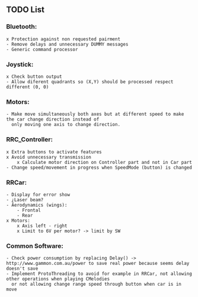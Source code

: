 ## TODO List

### Bluetooth:
	x Protection against non requested pairment
	- Remove delays and unnecessary DUMMY messages
	- Generic command processor
	
### Joystick:
	x Check button output
	- Allow diferent quadrants so (X,Y) should be processed respect different (0, 0)

### Motors:
	- Make move simultaneously both axes but at different speed to make the car change direction instead of
	  only moving one axis to change direction.

### RRC_Controller:
	x Extra buttons to activate features
	x Avoid unnecessary transmission
		x Calculate motor direction on Controller part and not in Car part
	- Change speed/movement in progress when SpeedMode (button) is changed

### RRCar:
	- Display for error show
	- ¿Laser beam?
	- Aerodynamics (wings):
		- Frontal
		- Rear
	x Motors:
		x Axis left - right
		x Limit to 6V per motor? -> limit by SW

### Common Software:
	- Check power consumption by replacing Delay() -> http://www.gammon.com.au/power to save real power because seems delay doesn't save
	- Implement ProtoThreading to avoid for example in RRCar, not allowing other operations when playing CMelodies
	  or not allowing change range speed through button when car is in move